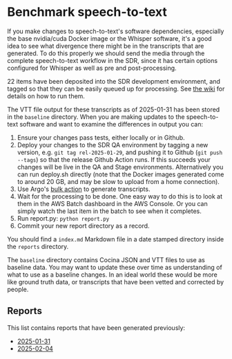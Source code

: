 # Benchmark speech-to-text

If you make changes to speech-to-text's software dependencies, especially the base nvidia/cuda Docker image or the Whisper software, it's a good idea to see what divergence there might be in the transcripts that are generated. To do this properly we should send the media through the complete speech-to-text workflow in the SDR, since it has certain options configured for Whisper as well as pre and post-processing.

22 items have been deposited into the SDR development environment, and tagged so that they can be easily queued up for processing. See [the wiki](https://github.com/sul-dlss/speech-to-text/wiki/Load-testing-the-speech%E2%80%90to%E2%80%90text-workflow) for details on how to run them.

The VTT file output for these transcripts as of 2025-01-31 has been stored in the `baseline` directory. When you are making updates to the speech-to-text software and want to examine the differences in output you can:

1. Ensure your changes pass tests, either locally or in Github.
2. Deploy your changes to the SDR QA environment by tagging a new version, e.g. `git tag rel-2025-01-29`, and pushing it to Github (`git push --tags`) so that the release Github Action runs. If this succeeds your changes will be live in the QA and Stage environments. Alternatively you can run deploy.sh directly (note that the Docker images generated come to around 20 GB, and may be slow to upload from a home connection).
3. Use Argo's [bulk action](https://github.com/sul-dlss/speech-to-text/wiki/Load-testing-the-speech%E2%80%90to%E2%80%90text-workflow#running-text-extraction-as-a-bulk-action) to generate transcripts.
4. Wait for the processing to be done. One easy way to do this is to look at them in the AWS Batch dashboard in the AWS Console. Or you can simply watch the last item in the batch to see when it completes.
5. Run report.py: `python report.py`
6. Commit your new report directory as a record.

You should find a `index.md` Markdown file in a date stamped directory inside the `reports` directory.

The `baseline` directory contains Cocina JSON and VTT files to use as baseline data. You may want to update these over time as understanding of what to use as a baseline changes. In an ideal world these would be more like ground truth data, or transcripts that have been vetted and corrected by people.

## Reports

This list contains reports that have been generated previously:

- [2025-01-31](reports/2025-01-31/)
- [2025-02-04](reports/2025-02-04/)
